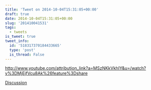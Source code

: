 ```yaml
---
title: 'Tweet on 2014-10-04T15:31:05+00:00'
draft: true
date: 2014-10-04T15:31:05+00:00
slug: '201410041531'
tags:
  - tweets
is_tweet: true
tweet_info:
  id: '518317370184433665'
  type: 'post'
  is_thread: False
---
```




<http://www.youtube.com/attribution_link?a=MSzNKkVkhIY&u=/watch?v%3DMjEjfVcu8Ak%26feature%3Dshare>

[Discussion](https://x.com/sytelus/status/518317370184433665)
